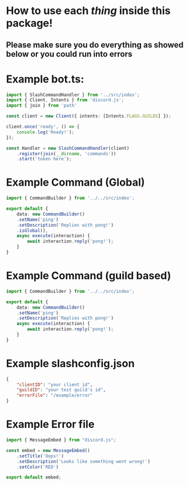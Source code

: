# How to use each *thing* inside this package!
## Please make sure you do everything as showed below or you could run into errors

# Example bot.ts:

```ts
import { SlashCommandHandler } from '../src/index';
import { Client, Intents } from 'discord.js';
import { join } from 'path'

const client = new Client({ intents: [Intents.FLAGS.GUILDS] });

client.once('ready', () => {
    console.log('Ready!');
});

const Handler = new SlashCommandHandler(client)
    .register(join(__dirname, 'commands')) 
    .start('token here');
```
# Example Command (Global)

```ts
import { CommandBuilder } from '../../src/index';

export default {
    data: new CommandBuilder()
	.setName('ping')
	.setDescription('Replies with pong!')
	.isGlobal(),
    async execute(interaction) {
    	await interaction.reply('pong!');
    }
}
```

# Example Command (guild based)

```ts
import { CommandBuilder } from '../../src/index';

export default {
    data: new CommandBuilder()
	.setName('ping')
	.setDescription('Replies with pong!')
    async execute(interaction) {
    	await interaction.reply('pong!');
    }
}
```

# Example slashconfig.json

```json
{
    "clientID": "your client id",
    "guildID": "your test guild's id",
    "errorFile": "/example/error"
}
```

# Example Error file

```ts
import { MessageEmbed } from "discord.js";

const embed = new MessageEmbed()
    .setTitle('Oops!')
    .setDescription('Looks like something went wrong!')
    .setColor('RED')

export default embed;
```
